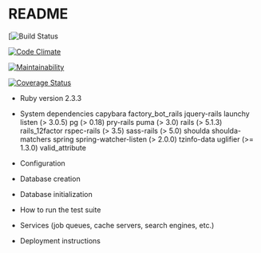 # README
[![Build Status](https://codeship.com/projects/49631fe0-c2a0-0135-a25e-12d2621e85fc/status?branch=master)

[![Code Climate](https://codeclimate.com/github/clb840212/strength-app/badges/gpa.svg)](https://codeclimate.com/github/clb840212/strength-app)

[![Maintainability](https://api.codeclimate.com/v1/badges/a99a88d28ad37a79dbf6/maintainability)](https://codeclimate.com/github/codeclimate/codeclimate/maintainability)


[![Coverage Status](https://coveralls.io/repos/github/clb840212/strength-app/badge.svg?branch=&service=github)](https://coveralls.io/github/clb840212/strength-app?branch=master)


* Ruby version 2.3.3

* System dependencies
    capybara
    factory_bot_rails
    jquery-rails
    launchy
    listen (> 3.0.5)
    pg (> 0.18)
    pry-rails
    puma (> 3.0)
    rails (> 5.1.3)
    rails_12factor
    rspec-rails (> 3.5)
    sass-rails (> 5.0)
    shoulda
    shoulda-matchers
    spring
    spring-watcher-listen (> 2.0.0)
    tzinfo-data
    uglifier (>= 1.3.0)
    valid_attribute

* Configuration

* Database creation

* Database initialization

* How to run the test suite

* Services (job queues, cache servers, search engines, etc.)

* Deployment instructions
